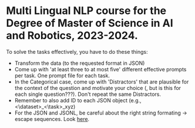 # Multi Lingual NLP course for the Degree of Master of Science in AI and Robotics, 2023-2024.

To solve the tasks effectively, you have to do these things:

- Transform the data (to the requested format in JSON)
- Come up with 'at least three to at most five' different effective prompts per task. One prompt file for each task.
- In the Categorical case, come up with 'Distractors' that are plausible for the context of the question and motivate your choice (, but is this for each single question???). Don't repeat the same Distractors.
- Remember to also add ID to each JSON object (e.g., <\dataset>\_<\task>\_xyz)
- For the JSON and JSONL, be careful about the right string formating -> escape sequences. Look [here](https://docs.python.org/3/library/json.html).



